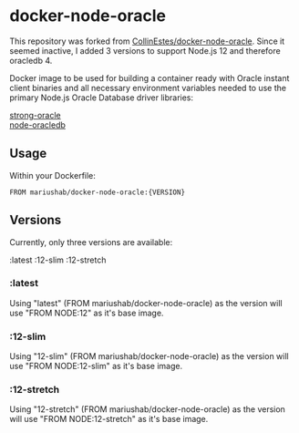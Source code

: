 # docker-node-oracle

This repository was forked from [CollinEstes/docker-node-oracle](https://github.com/CollinEstes/docker-node-oracle). Since it seemed inactive, I added 3 versions to support Node.js 12 and therefore oracledb 4.

Docker image to be used for building a container ready with Oracle instant client binaries and all necessary environment variables needed to use the primary Node.js Oracle Database driver libraries:

[strong-oracle](https://github.com/strongloop/strong-oracle)  
[node-oracledb](https://github.com/oracle/node-oracledb)


## Usage

Within your Dockerfile:

```
FROM mariushab/docker-node-oracle:{VERSION}
```


## Versions

Currently, only three versions are available:

:latest
:12-slim
:12-stretch

### :latest

Using "latest" (FROM mariushab/docker-node-oracle) as the version will use "FROM NODE:12" as it's base image.

### :12-slim

Using "12-slim" (FROM mariushab/docker-node-oracle) as the version will use "FROM NODE:12-slim" as it's base image.

### :12-stretch

Using "12-stretch" (FROM mariushab/docker-node-oracle) as the version will use "FROM NODE:12-stretch" as it's base image.
